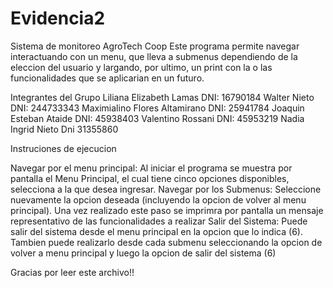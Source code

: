 # Evidencia2
Sistema de monitoreo AgroTech Coop
Este programa permite navegar interactuando con un menu, que lleva a submenus dependiendo de la eleccion del usuario y largando, por ultimo, un print con la o las funcionalidades que se aplicarian en un futuro.

Integrantes del Grupo
Liliana Elizabeth Lamas
DNI: 16790184
Walter Nieto
DNI: 244733343
Maximialino Flores Altamirano
DNI: 25941784
Joaquin Esteban Ataide
DNI: 45938403
Valentino Rossani
DNI: 45953219
Nadia Ingrid Nieto
Dni 31355860

Instruciones de ejecucion

Navegar por el menu principal:
Al iniciar el programa se muestra por pantalla el Menu Principal, el cual tiene cinco opciones disponibles, selecciona a la que desea ingresar.
Navegar por los Submenus:
Seleccione nuevamente la opcion deseada (incluyendo la opcion de volver al menu principal). Una vez realizado este paso se imprimra por pantalla un mensaje representativo de las funcionalidades a realizar
Salir del Sistema:
Puede salir del sistema desde el menu principal en la opcion que lo indica (6). Tambien puede realizarlo desde cada submenu seleccionando la opcion de volver a menu principal y luego la opcion de salir del sistema (6)

Gracias por leer este archivo!!
